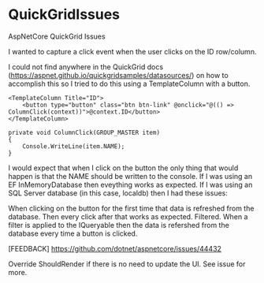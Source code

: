# QuickGridIssues
AspNetCore QuickGrid Issues

I wanted to capture a click event when the user clicks on the ID row/column.

I could not find anywhere in the QuickGrid docs (https://aspnet.github.io/quickgridsamples/datasources/) on how to accomplish this
so I tried to do this using a TemplateColumn with a button. 

	<TemplateColumn Title="ID">
		<button type="button" class="btn btn-link" @onclick="@(() => ColumnClick(context))">@context.ID</button>
	</TemplateColumn>
    
    private void ColumnClick(GROUP_MASTER item)
    {
        Console.WriteLine(item.NAME);
    }

I would expect that when I click on the button the only thing that would happen is that the NAME should be written to the console. 
If I was using an EF InMemoryDatabase then eveything works as expected. 
If I was using an SQL Server database (in this case, localdb) then I had these issues:

When clicking on the button for the first time that data is refreshed from the database. Then every click after that works as expected.
Filtered. When a filter is applied to the IQueryable then the data is refershed from the database every time a button is clicked.

[FEEDBACK]
https://github.com/dotnet/aspnetcore/issues/44432

Override ShouldRender if there is no need to update the UI.
See issue for more.
